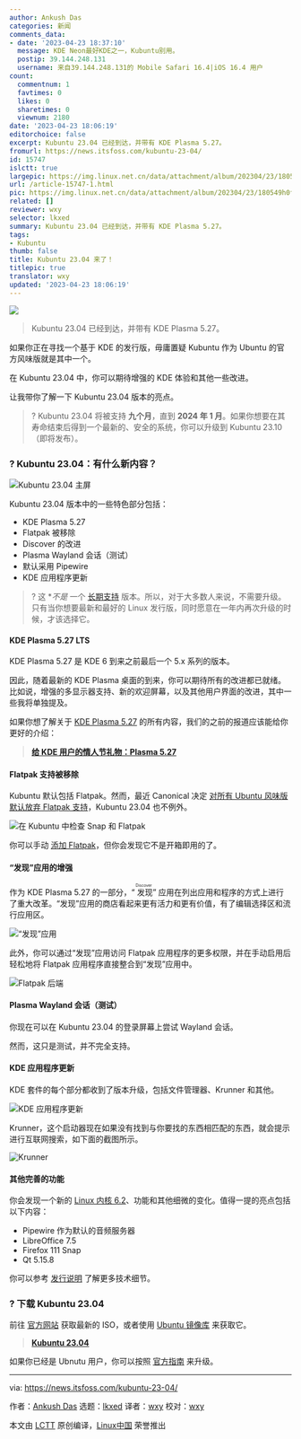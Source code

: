 ```yaml
---
author: Ankush Das
categories: 新闻
comments_data:
- date: '2023-04-23 18:37:10'
  message: KDE Neon最好KDE之一，Kubuntu别用。
  postip: 39.144.248.131
  username: 来自39.144.248.131的 Mobile Safari 16.4|iOS 16.4 用户
count:
  commentnum: 1
  favtimes: 0
  likes: 0
  sharetimes: 0
  viewnum: 2180
date: '2023-04-23 18:06:19'
editorchoice: false
excerpt: Kubuntu 23.04 已经到达，并带有 KDE Plasma 5.27。
fromurl: https://news.itsfoss.com/kubuntu-23-04/
id: 15747
islctt: true
largepic: https://img.linux.net.cn/data/attachment/album/202304/23/180549h0fkfqrflirikrar.jpg
url: /article-15747-1.html
pic: https://img.linux.net.cn/data/attachment/album/202304/23/180549h0fkfqrflirikrar.jpg.thumb.jpg
related: []
reviewer: wxy
selector: lkxed
summary: Kubuntu 23.04 已经到达，并带有 KDE Plasma 5.27。
tags:
- Kubuntu
thumb: false
title: Kubuntu 23.04 来了！
titlepic: true
translator: wxy
updated: '2023-04-23 18:06:19'
---
```


![](https://img.linux.net.cn/data/attachment/album/202304/23/180549h0fkfqrflirikrar.jpg)



> 
> Kubuntu 23.04 已经到达，并带有 KDE Plasma 5.27。
> 
> 
> 


如果你正在寻找一个基于 KDE 的发行版，毋庸置疑 Kubuntu 作为 Ubuntu 的官方风味版就是其中一个。


在 Kubuntu 23.04 中，你可以期待增强的 KDE 体验和其他一些改进。


让我带你了解一下 Kubuntu 23.04 版本的亮点。



> 
> ? Kubuntu 23.04 将被支持 **九个月**，直到 **2024 年 1 月**。如果你想要在其寿命结束后得到一个最新的、安全的系统，你可以升级到 Kubuntu 23.10（即将发布）。
> 
> 
> 


### ? Kubuntu 23.04：有什么新内容？


![Kubuntu 23.04 主屏](https://img.linux.net.cn/data/attachment/album/202304/23/180619lfqx5ourrbuqfjxf.png)


Kubuntu 23.04 版本中的一些特色部分包括：


* KDE Plasma 5.27
* Flatpak 被移除
* Discover 的改进
* Plasma Wayland 会话（测试）
* 默认采用 Pipewire
* KDE 应用程序更新



> 
> ? 这 \**不是* 一个 [长期支持](https://itsfoss.com/long-term-support-lts/?ref=news.itsfoss.com) 版本。所以，对于大多数人来说，不需要升级。只有当你想要最新和最好的 Linux 发行版，同时愿意在一年内再次升级的时候，才该选择它。
> 
> 
> 


#### KDE Plasma 5.27 LTS


KDE Plasma 5.27 是 KDE 6 到来之前最后一个 5.x 系列的版本。


因此，随着最新的 KDE Plasma 桌面的到来，你可以期待所有的改进都已就绪。比如说，增强的多显示器支持、新的欢迎屏幕，以及其他用户界面的改进，其中一些我将单独提及。


如果你想了解关于 [KDE Plasma 5.27](https://news.itsfoss.com/kde-plasma-5-27-release/) 的所有内容，我们的之前的报道应该能给你更好的介绍：



> 
> **[给 KDE 用户的情人节礼物：Plasma 5.27](https://news.itsfoss.com/kde-plasma-5-27-release/)**
> 
> 
> 


#### Flatpak 支持被移除


Kubuntu 默认包括 Flatpak。然而，最近 Canonical 决定 [对所有 Ubuntu 风味版默认放弃 Flatpak 支持](https://news.itsfoss.com/ubuntu-flavor-drops-flatpak/)，Kubuntu 23.04 也不例外。


![在 Kubuntu 中检查 Snap 和 Flatpak](https://img.linux.net.cn/data/attachment/album/202304/23/180620lzt189ot3o1fyz8h.png)


你可以手动 [添加 Flatpak](https://itsfoss.com/flatpak-guide/?ref=news.itsfoss.com)，但你会发现它不是开箱即用的了。


#### “发现”应用的增强


作为 KDE Plasma 5.27 的一部分，“<ruby> 发现 <rt>  Discover </rt></ruby>” 应用在列出应用和程序的方式上进行了重大改革。“发现”应用的商店看起来更有活力和更有价值，有了编辑选择区和流行应用区。


![“发现”应用](https://img.linux.net.cn/data/attachment/album/202304/23/180621cfvvtncaudptnnhc.png)


此外，你可以通过“发现”应用访问 Flatpak 应用程序的更多权限，并在手动启用后轻松地将 Flatpak 应用程序直接整合到“发现”应用中。


![Flatpak 后端](https://img.linux.net.cn/data/attachment/album/202304/23/180621oodje30wgxiz2ggq.png)


#### Plasma Wayland 会话（测试）


你现在可以在 Kubuntu 23.04 的登录屏幕上尝试 Wayland 会话。


然而，这只是测试，并不完全支持。


#### KDE 应用程序更新


KDE 套件的每个部分都收到了版本升级，包括文件管理器、Krunner 和其他。


![KDE 应用程序更新](https://img.linux.net.cn/data/attachment/album/202304/23/180622az8ettgojyjtxr9j.png)


Krunner，这个启动器现在如果没有找到与你要找的东西相匹配的东西，就会提示进行互联网搜索，如下面的截图所示。


![Krunner](https://img.linux.net.cn/data/attachment/album/202304/23/180622pczlpzcuxpr9tllu.png)


#### 其他完善的功能


你会发现一个新的 [Linux 内核 6.2](https://news.itsfoss.com/linux-kernel-6-2-release/)、功能和其他细微的变化。值得一提的亮点包括以下内容：


* Pipewire 作为默认的音频服务器
* LibreOffice 7.5
* Firefox 111 Snap
* Qt 5.15.8


你可以参考 [发行说明](https://kubuntu.org/news/kubuntu-23-04-lunar-lobster-released/?ref=news.itsfoss.com) 了解更多技术细节。


### ? 下载 Kubuntu 23.04


前往 [官方网站](https://kubuntu.org/getkubuntu/?ref=news.itsfoss.com) 获取最新的 ISO，或者使用 [Ubuntu 镜像库](https://cdimage.ubuntu.com/kubuntu/releases/23.04/?ref=news.itsfoss.com) 来获取它。



> 
> **[Kubuntu 23.04](https://kubuntu.org/getkubuntu/?ref=news.itsfoss.com)**
> 
> 
> 


如果你已经是 Ubnutu 用户，你可以按照 [官方指南](https://help.ubuntu.com/community/KineticUpgrades/Kubuntu?ref=news.itsfoss.com) 来升级。




---


via: <https://news.itsfoss.com/kubuntu-23-04/>


作者：[Ankush Das](https://news.itsfoss.com/author/ankush/) 选题：[lkxed](https://github.com/lkxed/) 译者：[wxy](https://github.com/wxy) 校对：[wxy](https://github.com/wxy)


本文由 [LCTT](https://github.com/LCTT/TranslateProject) 原创编译，[Linux中国](https://linux.cn/) 荣誉推出
